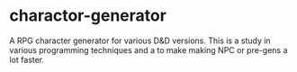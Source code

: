 # charactor-generator
A RPG character generator for various D&amp;D versions.  This is a study in various programming techniques and a to make making NPC or pre-gens a lot faster.
